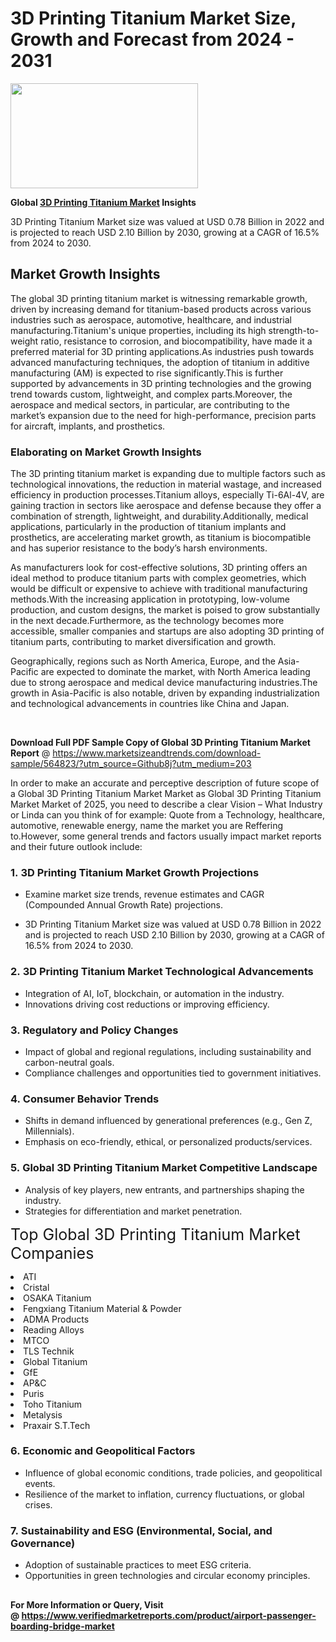 <H1>3D Printing Titanium Market Size, Growth and Forecast from 2024 - 2031</H1><img class="aligncenter size-medium wp-image-584254" src="https://thirdeyenews.in/wp-content/uploads/2024/09/Global-Market-Research-300x168.jpeg" alt="" width="300" height="168" /><p><strong>Global&nbsp;<a href="https://www.marketsizeandtrends.com/download-sample/564823/?utm_source=Github8j?utm_medium=203">3D Printing Titanium Market</a> Insights</strong></p><p>3D Printing Titanium Market size was valued at USD 0.78 Billion in 2022 and is projected to reach USD 2.10 Billion by 2030, growing at a CAGR of 16.5% from 2024 to 2030.</p><p><h2>Market Growth Insights</h2> <p>The global 3D printing titanium market is witnessing remarkable growth, driven by increasing demand for titanium-based products across various industries such as aerospace, automotive, healthcare, and industrial manufacturing.Titanium's unique properties, including its high strength-to-weight ratio, resistance to corrosion, and biocompatibility, have made it a preferred material for 3D printing applications.As industries push towards advanced manufacturing techniques, the adoption of titanium in additive manufacturing (AM) is expected to rise significantly.This is further supported by advancements in 3D printing technologies and the growing trend towards custom, lightweight, and complex parts.Moreover, the aerospace and medical sectors, in particular, are contributing to the market’s expansion due to the need for high-performance, precision parts for aircraft, implants, and prosthetics.<br> <h3>Elaborating on Market Growth Insights</h3> <p>The 3D printing titanium market is expanding due to multiple factors such as technological innovations, the reduction in material wastage, and increased efficiency in production processes.Titanium alloys, especially Ti-6Al-4V, are gaining traction in sectors like aerospace and defense because they offer a combination of strength, lightweight, and durability.Additionally, medical applications, particularly in the production of titanium implants and prosthetics, are accelerating market growth, as titanium is biocompatible and has superior resistance to the body’s harsh environments.<p>As manufacturers look for cost-effective solutions, 3D printing offers an ideal method to produce titanium parts with complex geometries, which would be difficult or expensive to achieve with traditional manufacturing methods.With the increasing application in prototyping, low-volume production, and custom designs, the market is poised to grow substantially in the next decade.Furthermore, as the technology becomes more accessible, smaller companies and startups are also adopting 3D printing of titanium parts, contributing to market diversification and growth.</p> <p>Geographically, regions such as North America, Europe, and the Asia-Pacific are expected to dominate the market, with North America leading due to strong aerospace and medical device manufacturing industries.The growth in Asia-Pacific is also notable, driven by expanding industrialization and technological advancements in countries like China and Japan.</p> <br></p><p><span class=""><strong>Download Full PDF Sample Copy of Global 3D Printing Titanium Market Report</strong> @ <a href="https://www.marketsizeandtrends.com/download-sample/564823/?utm_source=Github8j?utm_medium=203" target="_blank">https://www.marketsizeandtrends.com/download-sample/564823/?utm_source=Github8j?utm_medium=203</a></span></p><p>In order to make an accurate and perceptive description of future scope of a Global&nbsp;3D Printing Titanium Market Market as Global&nbsp;3D Printing Titanium Market Market of 2025, you need to describe a clear Vision &ndash; What Industry or Linda can you think of for example: Quote from a Technology, healthcare, automotive, renewable energy, name the market you are Reffering to.However, some general trends and factors usually impact market reports and their future outlook include:</p><h3>1.&nbsp;<strong>3D Printing Titanium Market Growth Projections</strong></h3><ul><li>Examine market size trends, revenue estimates and CAGR (Compounded Annual Growth Rate) projections.</li><li><p>3D Printing Titanium Market size was valued at USD 0.78 Billion in 2022 and is projected to reach USD 2.10 Billion by 2030, growing at a CAGR of 16.5% from 2024 to 2030.</p></li></ul><h3>2.&nbsp;<strong>3D Printing Titanium Market Technological Advancements</strong></h3><ul><li>Integration of AI, IoT, blockchain, or automation in the industry.</li><li>Innovations driving cost reductions or improving efficiency.</li></ul><h3>3.&nbsp;<strong>Regulatory and Policy Changes</strong></h3><ul><li>Impact of global and regional regulations, including sustainability and carbon-neutral goals.</li><li>Compliance challenges and opportunities tied to government initiatives.</li></ul><h3>4.&nbsp;<strong>Consumer Behavior Trends</strong></h3><ul><li>Shifts in demand influenced by generational preferences (e.g., Gen Z, Millennials).</li><li>Emphasis on eco-friendly, ethical, or personalized products/services.</li></ul><h3>5.&nbsp;<strong>Global 3D Printing Titanium Market Competitive Landscape</strong></h3><ul><li>Analysis of key players, new entrants, and partnerships shaping the industry.</li><li>Strategies for differentiation and market penetration.</li></ul><p data-pm-slice="1 1 []"><span style="color: inherit; font-family: inherit; font-size: 25px;">Top Global 3D Printing Titanium Market Companies</span></p><div class="" data-test-id=""><p><li>ATI</li><li> Cristal</li><li> OSAKA Titanium</li><li> Fengxiang Titanium Material & Powder</li><li> ADMA Products</li><li> Reading Alloys</li><li> MTCO</li><li> TLS Technik</li><li> Global Titanium</li><li> GfE</li><li> AP&C</li><li> Puris</li><li> Toho Titanium</li><li> Metalysis</li><li> Praxair S.T.Tech</li></p></div><h3>6.&nbsp;<strong>Economic and Geopolitical Factors</strong></h3><ul><li>Influence of global economic conditions, trade policies, and geopolitical events.</li><li>Resilience of the market to inflation, currency fluctuations, or global crises.</li></ul><h3>7.&nbsp;<strong>Sustainability and ESG (Environmental, Social, and Governance)</strong></h3><ul><li>Adoption of sustainable practices to meet ESG criteria.</li><li>Opportunities in green technologies and circular economy principles.</li></ul><h2><strong style="font-size: 14px;">For More Information or Query, Visit @&nbsp;</strong><a style="background-color: #ffffff; font-size: 14px;" href="https://www.marketsizeandtrends.com/report/3d-printing-titanium-market/" target="_blank">https://www.verifiedmarketreports.com/product/airport-passenger-boarding-bridge-market</a></h2>